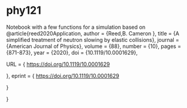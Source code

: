 # phy121
Notebook with a few functions for a simulation based on @article{reed2020Application,
author = {Reed,B. Cameron },
title = {A simplified treatment of neutron slowing by elastic collisions},
journal = {American Journal of Physics},
volume = {88},
number = {10},
pages = {871-873},
year = {2020},
doi = {10.1119/10.0001629},

URL = { 
        https://doi.org/10.1119/10.0001629
    
},
eprint = { 
        https://doi.org/10.1119/10.0001629
    
}

}
